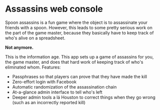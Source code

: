 # Assassins web console

Spoon assassins is a fun game where the object is to assassinate your friends with a spoon. However, this leads to some pretty serious work on the part of the game master, because they basically have to keep track of who's alive on a spreadsheet.

**Not anymore.**

This is the information age. This app sets up a game of assassins for you, the game master, and does that hard work of keeping track of who's eliminated whom. Features:
* Passphrases so that players can prove that they have made the kill
* Zero-effort login with Facebook
* Automatic randomization of the assassination chain
* At-a-glance admin interface to tell who's left
* Deeper admin tools a lá Houston to correct things when they go wrong (such as an incorrectly reported kill)